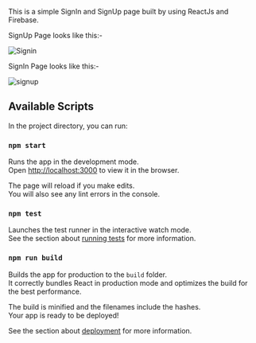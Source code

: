 This is a simple SignIn and SignUp page built by using ReactJs and Firebase.

SignUp Page looks like this:-

![Signin](https://user-images.githubusercontent.com/29488275/61641377-bdd30e00-acbe-11e9-9a97-e2866172e1e8.PNG)

SignIn Page looks like this:-

![signup](https://user-images.githubusercontent.com/29488275/61641403-c75c7600-acbe-11e9-9c46-ace0e71d0740.PNG)
## Available Scripts

In the project directory, you can run:

### `npm start`

Runs the app in the development mode.<br>
Open [http://localhost:3000](http://localhost:3000) to view it in the browser.

The page will reload if you make edits.<br>
You will also see any lint errors in the console.

### `npm test`

Launches the test runner in the interactive watch mode.<br>
See the section about [running tests](https://facebook.github.io/create-react-app/docs/running-tests) for more information.

### `npm run build`

Builds the app for production to the `build` folder.<br>
It correctly bundles React in production mode and optimizes the build for the best performance.

The build is minified and the filenames include the hashes.<br>
Your app is ready to be deployed!

See the section about [deployment](https://facebook.github.io/create-react-app/docs/deployment) for more information.
